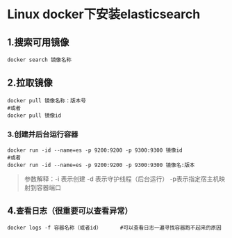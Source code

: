 # Linux docker下安装elasticsearch

## 1.搜索可用镜像

```shell
docker search 镜像名称
```

## 2.拉取镜像

```shell
docker pull 镜像名称：版本号   
#或者
docker pull 镜像id
```

### 3.创建并后台运行容器

```
docker run -id --name=es -p 9200:9200 -p 9300:9300 镜像id
#或者
docker run -id --name=es -p 9200:9200 -p 9300:9300 镜像名:版本
```

> 参数解释：-i 表示创建  -d 表示守护线程（后台运行） -p表示指定宿主机映射到容器端口

## 4.`查看日志（很重要可以查看异常）`

```shell
docker logs -f 容器名称（或者id）      #可以查看日志一遍寻找容器跑不起来的原因
```

